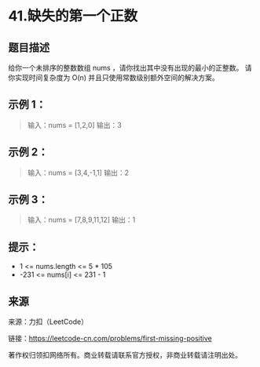 # 41.缺失的第一个正数

## 题目描述
给你一个未排序的整数数组 nums ，请你找出其中没有出现的最小的正整数。
请你实现时间复杂度为 O(n) 并且只使用常数级别额外空间的解决方案。

## 示例 1：

> 输入：nums = [1,2,0]
> 输出：3

## 示例 2：

> 输入：nums = [3,4,-1,1]
> 输出：2

## 示例 3：

> 输入：nums = [7,8,9,11,12]
> 输出：1



## 提示：
- 1 <= nums.length <= 5 * 105
- -231 <= nums[i] <= 231 - 1

## 来源
来源：力扣（LeetCode）

链接：https://leetcode-cn.com/problems/first-missing-positive

著作权归领扣网络所有。商业转载请联系官方授权，非商业转载请注明出处。
